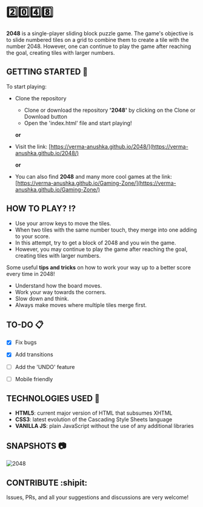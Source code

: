 # :two::zero::four::eight:
**2048** is a single-player sliding block puzzle game. The game's objective is to slide numbered tiles on a grid to combine them to create a tile with the number 2048. However, one can continue to play the game after reaching the goal, creating tiles with larger numbers.


## GETTING STARTED :pencil:
To start playing:
  - Clone the repository 
    - Clone or download the repository **'2048'** by clicking on the Clone or Download button
    - Open the 'index.html' file and start playing!
    
    **or**

  - Visit the link: [https://verma-anushka.github.io/2048/](https://verma-anushka.github.io/2048/)
  
    **or**
  
- You can also find **2048** and many more cool games at the link: 
[https://verma-anushka.github.io/Gaming-Zone/](https://verma-anushka.github.io/Gaming-Zone/)


## HOW TO PLAY? :interrobang:
- Use your arrow keys to move the tiles.
- When two tiles with the same number touch, they merge into one adding to your score.
- In this attempt, try to get a block of 2048 and you win the game.
- However, you may continue to play the game after reaching the goal, creating tiles with larger numbers.

Some useful **tips and tricks** on how to work your way up to a better score every time in 2048!
- Understand how the board moves.
- Work your way towards the corners.
- Slow down and think.
- Always make moves where multiple tiles merge first.


## TO-DO :clipboard:
- [x] Fix bugs
- [x] Add transitions
- [ ] Add the 'UNDO' feature
- [ ] Mobile friendly


## TECHNOLOGIES USED :speech_balloon:
- **HTML5**: current major version of HTML that subsumes XHTML
- **CSS3**: latest evolution of the Cascading Style Sheets language 
- **VANILLA JS**: plain JavaScript without the use of any additional libraries


## SNAPSHOTS :camera:
![2048](/images/2048.png)


## CONTRIBUTE :shipit:
Issues, PRs, and all your suggestions and discussions are very welcome!

